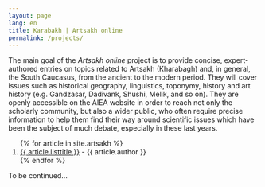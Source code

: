 ```yaml
---
layout: page
lang: en
title: Karabakh | Artsakh online
permalink: /projects/
---
```


The main goal of the *Artsakh online* project is to provide concise, expert-authored entries on topics related to Artsakh (Kharabagh) and, in general, the South Caucasus, from the ancient to the modern period. They will cover issues such as historical geography, linguistics, toponymy, history and art history (e.g. Gandzasar, Dadivank, Shushi, Melik, and so on).  They are openly accessible on the AIEA website in order to reach not only the scholarly community, but also a wider public, who often require precise information to help them find their way around scientific issues which have been the subject of much debate, especially in these last years.

<ol>
{% for article in site.artsakh %}
  <li>
    <a href="{{ article.url }}">{{ article.listtitle }}</a> - {{ article.author }}
  </li>
{% endfor %}
</ol>

To be continued…

